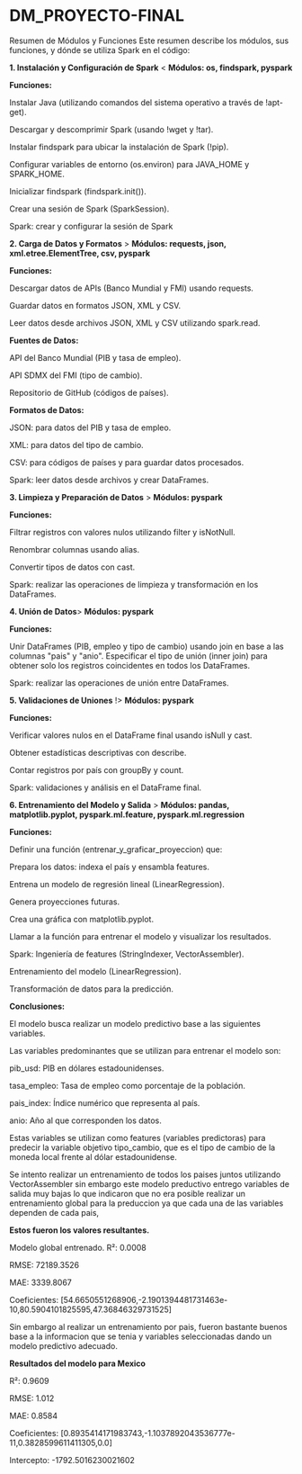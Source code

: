 # DM_PROYECTO-FINAL

Resumen de Módulos y Funciones
Este resumen describe los módulos, sus funciones, y dónde se utiliza Spark en el código:

**1. Instalación y Configuración de Spark**  <  ****Módulos:** os, findspark, pyspark**

**Funciones:**

Instalar Java (utilizando comandos del sistema operativo a través de !apt-get).

Descargar y descomprimir Spark (usando !wget y !tar).

Instalar findspark para ubicar la instalación de Spark (!pip).

Configurar variables de entorno (os.environ) para JAVA_HOME y SPARK_HOME.

Inicializar findspark (findspark.init()).

Crear una sesión de Spark (SparkSession).

Spark: crear y configurar la sesión de Spark

**2. Carga de Datos y Formatos** > **Módulos: requests, json, xml.etree.ElementTree, csv, pyspark**

**Funciones:**

Descargar datos de APIs (Banco Mundial y FMI) usando requests.

Guardar datos en formatos JSON, XML y CSV.

Leer datos desde archivos JSON, XML y CSV utilizando spark.read.

**Fuentes de Datos:**

API del Banco Mundial (PIB y tasa de empleo).

API SDMX del FMI (tipo de cambio).

Repositorio de GitHub (códigos de países).

**Formatos de Datos:**

JSON: para datos del PIB y tasa de empleo.

XML: para datos del tipo de cambio.

CSV: para códigos de países y para guardar datos procesados.

Spark: leer datos desde archivos y crear DataFrames.

**3. Limpieza y Preparación de Datos** > **Módulos: pyspark**

**Funciones:**

Filtrar registros con valores nulos utilizando filter y isNotNull.

Renombrar columnas usando alias.

Convertir tipos de datos con cast.

Spark: realizar las operaciones de limpieza y transformación en los DataFrames.

**4. Unión de Datos**> **Módulos: pyspark**

**Funciones:**

Unir DataFrames (PIB, empleo y tipo de cambio) usando join en base a las columnas "pais" y "anio".
Especificar el tipo de unión (inner join) para obtener solo los registros coincidentes en todos los DataFrames.

Spark: realizar las operaciones de unión entre DataFrames.


**5. Validaciones de Uniones** !> **Módulos: pyspark**

**Funciones:**

Verificar valores nulos en el DataFrame final usando isNull y cast.

Obtener estadísticas descriptivas con describe.

Contar registros por país con groupBy y count.

Spark:  validaciones y análisis en el DataFrame final.

**6. Entrenamiento del Modelo y Salida** > **Módulos: pandas, matplotlib.pyplot, pyspark.ml.feature, pyspark.ml.regression**

**Funciones:** 

Definir una función (entrenar_y_graficar_proyeccion) que:

Prepara los datos: indexa el país y ensambla features.

Entrena un modelo de regresión lineal (LinearRegression).

Genera proyecciones futuras.

Crea una gráfica con matplotlib.pyplot.

Llamar a la función para entrenar el modelo y visualizar los resultados.

Spark: 
Ingeniería de features (StringIndexer, VectorAssembler).

Entrenamiento del modelo (LinearRegression).

Transformación de datos para la predicción.

**Conclusiones:**

El modelo busca realizar un modelo predictivo base a las siguientes variables.

Las variables predominantes que se utilizan para entrenar el modelo son:

pib_usd: PIB en dólares estadounidenses.

tasa_empleo: Tasa de empleo como porcentaje de la población.

pais_index: Índice numérico que representa al país.

anio: Año al que corresponden los datos.

Estas variables se utilizan como features (variables predictoras) para predecir la variable objetivo tipo_cambio, que es el tipo de cambio de la moneda local frente al dólar estadounidense.

Se intento realizar un entrenamiento de todos los paises juntos utilizando VectorAssembler sin embargo este modelo preductivo entrego variables de salida muy bajas lo que indicaron que no era posible realizar un entrenamiento global para la preduccion ya que cada una de las variables dependen de cada pais,

**Estos fueron los valores resultantes.**

Modelo global entrenado.
R²: 0.0008

RMSE: 72189.3526

MAE: 3339.8067

Coeficientes: [54.6650551268906,-2.1901394481731463e-10,80.5904101825595,47.36846329731525]

Sin embargo al realizar un entrenamiento por pais, fueron bastante buenos base a la informacion que se tenia y variables seleccionadas dando un modelo predictivo adecuado.

**Resultados del modelo para Mexico**

R²: 0.9609

RMSE: 1.012

MAE: 0.8584

Coeficientes: [0.8935414171983743,-1.1037892043536777e-11,0.3828599611411305,0.0]

Intercepto: -1792.5016230021602
